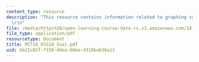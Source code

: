 ```yaml
---
content_type: resource
description: "This resource contains information related to graphing systems. \r\n\
  \r\n"
file: /media/https%3A/open-learning-course-data-rc.s3.amazonaws.com/18-03-differential-equations-spring-2010/bb21c82ff150ddea60ee4310ba636a13_MIT18_03S10_5sol.pdf
file_type: application/pdf
resourcetype: Document
title: MIT18_03S10_5sol.pdf
uid: bb21c82f-f150-ddea-60ee-4310ba636a13
---
```

